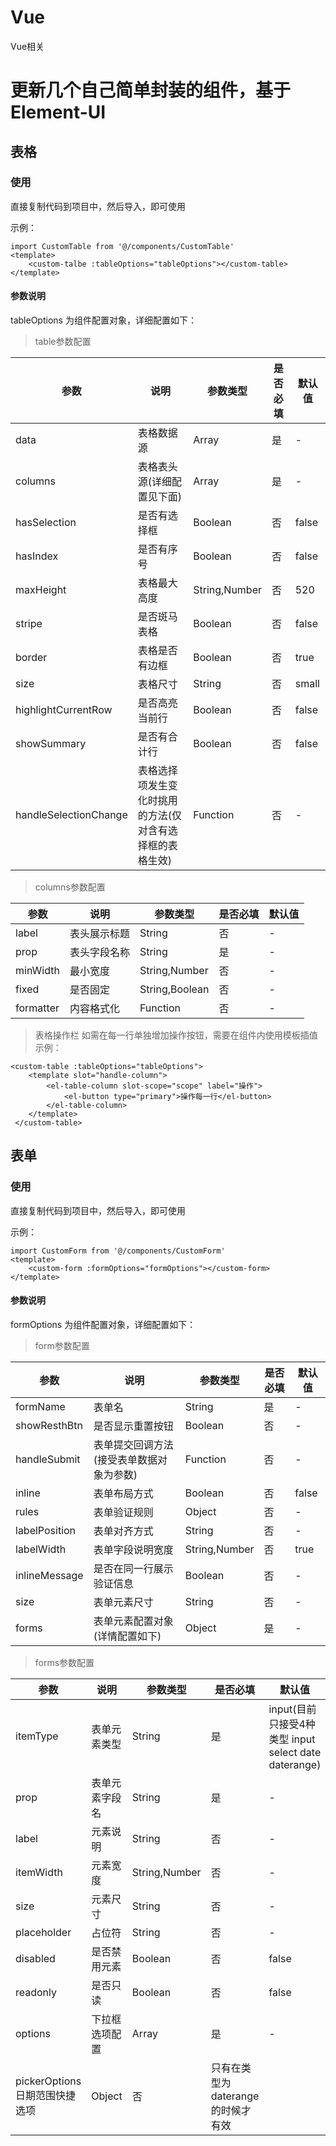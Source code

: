 # Vue
Vue相关

# 更新几个自己简单封装的组件，基于Element-UI

## 表格

### 使用
直接复制代码到项目中，然后导入，即可使用

示例：

    import CustomTable from '@/components/CustomTable'
    <template>
        <custom-talbe :tableOptions="tableOptions"></custom-table>
    </template>
    
#### 参数说明

tableOptions 为组件配置对象，详细配置如下：

> table参数配置

参数 | 说明 | 参数类型 | 是否必填 | 默认值
--------- | --------- | --------- | --------- | ---------
data | 表格数据源 | Array | 是 | -
columns | 表格表头源(详细配置见下面) | Array | 是 | -
hasSelection | 是否有选择框 | Boolean | 否 | false
hasIndex | 是否有序号 | Boolean | 否 | false
maxHeight | 表格最大高度 | String,Number | 否 | 520
stripe | 是否斑马表格 | Boolean | 否 | false
border | 表格是否有边框 | Boolean | 否 | true
size | 表格尺寸 | String | 否 | small
highlightCurrentRow | 是否高亮当前行 | Boolean | 否 | false
showSummary | 是否有合计行 | Boolean | 否 | false
handleSelectionChange | 表格选择项发生变化时挑用的方法(仅对含有选择框的表格生效) | Function | 否 | -

> columns参数配置

参数 | 说明 | 参数类型 | 是否必填 | 默认值
--------- | --------- | --------- | --------- | ---------
label | 表头展示标题 | String | 否 | -
prop | 表头字段名称 | String | 是 | -
minWidth | 最小宽度 | String,Number | 否 | -
fixed | 是否固定 | String,Boolean | 否 | -
formatter | 内容格式化 | Function | 否 | -

> 表格操作栏
如需在每一行单独增加操作按钮，需要在组件内使用模板插值
示例：

    <custom-table :tableOptions="tableOptions">
        <template slot="handle-column">
            <el-table-column slot-scope="scope" label="操作">
                <el-button type="primary">操作每一行</el-button>
            </el-table-column>
        </template>
     </custom-table>

## 表单

### 使用
直接复制代码到项目中，然后导入，即可使用

示例：

    import CustomForm from '@/components/CustomForm'
    <template>
        <custom-form :formOptions="formOptions"></custom-form>
    </template>
    
#### 参数说明

formOptions 为组件配置对象，详细配置如下：

> form参数配置

参数 | 说明 | 参数类型 | 是否必填 | 默认值
--------- | --------- | --------- | --------- | ---------
formName | 表单名 | String | 是 | -
showResthBtn | 是否显示重置按钮 | Boolean | 否 | -
handleSubmit | 表单提交回调方法(接受表单数据对象为参数) | Function | 否 | -
inline | 表单布局方式 | Boolean | 否 | false
rules | 表单验证规则 | Object | 否 | -
labelPosition | 表单对齐方式 | String | 否 | -
labelWidth | 表单字段说明宽度 | String,Number | 否 | true
inlineMessage | 是否在同一行展示验证信息 | Boolean | 否 | -
size | 表单元素尺寸 | String | 否 | -
forms | 表单元素配置对象(详情配置如下) | Object | 是 | -

> forms参数配置

参数 | 说明 | 参数类型 | 是否必填 | 默认值
--------- | --------- | --------- | --------- | ---------
itemType | 表单元素类型 | String | 是 | input(目前只接受4种类型 input select date daterange)
prop | 表单元素字段名 | String | 是 | -
label | 元素说明 | String | 否 | -
itemWidth | 元素宽度 | String,Number | 否 | -
size | 元素尺寸 | String | 否 | -
placeholder | 占位符 | String | 否 | -
disabled | 是否禁用元素 | Boolean | 否 | false
readonly | 是否只读 | Boolean | 否 | false
options | 下拉框选项配置 | Array | 是 | -
pickerOptions 日期范围快捷选项 | Object | 否 | 只有在类型为 daterange 的时候才有效













